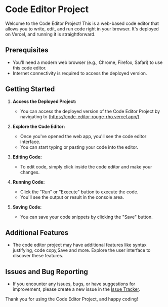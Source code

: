 # Code Editor Project

Welcome to the Code Editor Project! This is a web-based code editor that allows you to write, edit, and run code right in your browser. It's deployed on Vercel, and running it is straightforward.

## Prerequisites
- You'll need a modern web browser (e.g., Chrome, Firefox, Safari) to use this code editor.
- Internet connectivity is required to access the deployed version.

## Getting Started

1. **Access the Deployed Project:**
   - You can access the deployed version of the Code Editor Project by navigating to (https://code-editor-rouge-rho.vercel.app/).

2. **Explore the Code Editor:**
   - Once you've opened the web app, you'll see the code editor interface.
   - You can start typing or pasting your code into the editor.

3. **Editing Code:**
   - To edit code, simply click inside the code editor and make your changes.

4. **Running Code:**
   - Click the "Run" or "Execute" button to execute the code.
   - You'll see the output or result in the console area.

5. **Saving Code:**
   - You can save your code snippets by clicking the "Save" button.

## Additional Features

- The code editor project may have additional features like syntax justifying, code copy,Save and more. Explore the user interface to discover these features.

## Issues and Bug Reporting

- If you encounter any issues, bugs, or have suggestions for improvement, please create a new issue in the [Issue Tracker](https://github.com/atumau/CodeEditor/issues).


Thank you for using the Code Editor Project, and happy coding!
